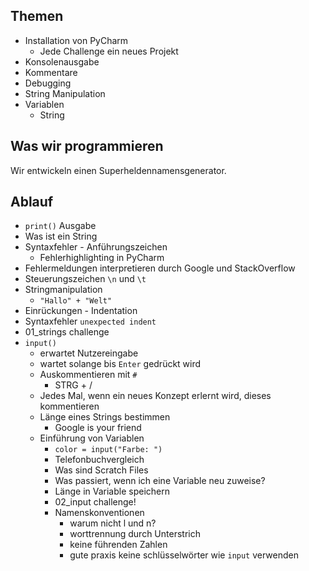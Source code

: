## Themen 

* Installation von PyCharm
  * Jede Challenge ein neues Projekt
* Konsolenausgabe
* Kommentare
* Debugging
* String Manipulation
* Variablen
  * String

## Was wir programmieren
Wir entwickeln einen Superheldennamensgenerator.

## Ablauf

* `print()` Ausgabe
* Was ist ein String
* Syntaxfehler - Anführungszeichen
  * Fehlerhighlighting in PyCharm
* Fehlermeldungen interpretieren durch Google und StackOverflow
* Steuerungszeichen `\n` und `\t`
* Stringmanipulation
  * `"Hallo" + "Welt"`
* Einrückungen - Indentation
* Syntaxfehler `unexpected indent`
* 01_strings challenge
* `input()`
  * erwartet Nutzereingabe
  * wartet solange bis `Enter` gedrückt wird
  * Auskommentieren mit `#`
    * STRG + /
  * Jedes Mal, wenn ein neues Konzept erlernt wird, dieses kommentieren
  * Länge eines Strings bestimmen
    * Google is your friend
  * Einführung von Variablen
    * `color = input("Farbe: ")`
    * Telefonbuchvergleich
    * Was sind Scratch Files
    * Was passiert, wenn ich eine Variable neu zuweise?
    * Länge in Variable speichern
    * 02_input challenge!
    * Namenskonventionen
      * warum nicht l und n?
      * worttrennung durch Unterstrich
      * keine führenden Zahlen
      * gute praxis keine schlüsselwörter wie `input` verwenden

